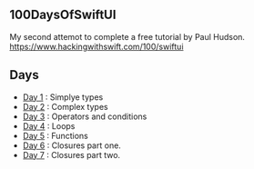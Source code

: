 ## 100DaysOfSwiftUI
My second attemot to complete a free tutorial by Paul Hudson. https://www.hackingwithswift.com/100/swiftui

## Days
* [Day 1](./Introduction/Day1) :  Simplye types
* [Day 2](./Introduction/Day2) :  Complex types
* [Day 3](./Introduction/Day3) :  Operators and conditions
* [Day 4](./Introduction/Day4) : Loops
* [Day 5](./Introduction/Day5) : Functions
* [Day 6](./Introduction/Day6) : Closures part one.
* [Day 7](./Introduction/Day7) : Closures part two.